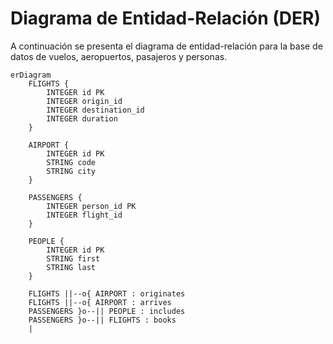 # Diagrama de Entidad-Relación (DER)

A continuación se presenta el diagrama de entidad-relación para la base de datos de vuelos, aeropuertos, pasajeros y personas.

```mermaid
erDiagram
    FLIGHTS {
        INTEGER id PK
        INTEGER origin_id
        INTEGER destination_id
        INTEGER duration
    }
    
    AIRPORT {
        INTEGER id PK
        STRING code
        STRING city
    }
    
    PASSENGERS {
        INTEGER person_id PK
        INTEGER flight_id
    }
    
    PEOPLE {
        INTEGER id PK
        STRING first
        STRING last
    }

    FLIGHTS ||--o{ AIRPORT : originates
    FLIGHTS ||--o{ AIRPORT : arrives
    PASSENGERS }o--|| PEOPLE : includes
    PASSENGERS }o--|| FLIGHTS : books
    |

